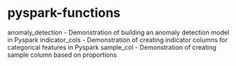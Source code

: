 # pyspark-functions


anomaly_detection - Demonstration of building an anomaly detection model in Pyspark
indicator_cols - Demonstration of creating indicator columns for categorical features in Pyspark
sample_col - Demonstration of creating sample column based on proportions
